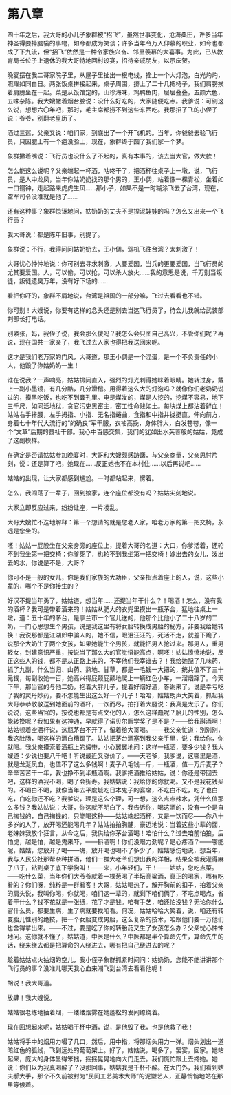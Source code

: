    

# 第八章

四十年之后，我大哥的小儿子象群被“招飞”，虽然世事变化，沧海桑田，许多当年神圣得要掉脑袋的事物，如今都成为笑谈；许多当年令万人仰慕的职业，如今也都成了下九流，但“招飞”依然是一种令家族兴奋、邻里羡慕的大喜事。为此，已从教育局长位子上退休的我大哥特地回村设宴，招待亲戚朋友，以示庆贺。

晚宴摆在我二哥家院子里，从屋子里扯出一根电线，拴上一个大灯泡，白光灼灼，照耀如同白日。两张饭桌拼接起来，桌子周围，挤上了二十几把椅子，我们肩膀挨着肩膀坐在一起。菜是从饭馆定的，山珍海味，鸡鸭鱼肉，层层叠叠，五颜六色，五味杂陈。我大嫂撇着烟台腔说：没什么好吃的，大家随便吃点。我爹说：可别这么说，想想六〇年吧，那时，毛主席都捞不到这些东西吃。我那招了飞的小侄子说：爷爷，别翻老皇历了。

酒过三巡，父亲又说：咱们家，到底出了一个开飞机的。当年，你爸爸去验飞行员，只因腿上有一个疤没验上，现在，象群终于圆了我们家一个梦。

象群撇着嘴说：飞行员也没什么了不起的，真有本事的，该去当大官，做大款！

怎么能这么说呢？父亲端起一杯酒，咕咚干了，把酒杯往桌子上一墩，说，飞行员，是人中龙凤，当年你姑奶奶找的那个男的，王小倜，站着像一棵青松，坐着如一口铜钟，走起路来虎虎生风……那小子，如果不是一时糊涂飞去了台湾，现在，空军司令没准就是他了……

还有这种事？象群惊讶地问，姑奶奶的丈夫不是捏泥娃娃的吗？怎么又出来一个飞行员？

我大哥说：都是陈年旧事，别提了。

象群说：不行，我得问问姑奶奶去，王小倜，驾机飞往台湾？太刺激了！

大哥忧心忡忡地说：你可别去寻求刺激，人要爱国，当兵的更要爱国，当飞行员的尤其要爱国。人，可以偷，可以抢，可以杀人放火……我的意思是说，千万别当叛徒，叛徒遗臭万年，没有好下场的……

看把你吓的，象群不屑地说，台湾是祖国的一部分嘛，飞过去看看也不错。

你可别！大嫂说，你要有这样的念头还是别去当这飞行员了，待会儿我就给武装部刘部长打电话。

别紧张，妈，我侄子说，我会那么傻吗？我怎么会只图自己高兴，不管你们呢？再说，现在国共一家亲了，我飞过去人家也得把我送回来呢。

这才是我们老万家的门风，大哥道，那王小倜是一个混蛋，是一个不负责任的小人，他毁了你姑奶奶一生！

谁在说我？一声响亮，姑姑排闼直入，强烈的灯光刺得她眯着眼睛。她转过身，戴上一副小墨镜，有几分酷，几分滑稽。用得着这么大的灯泡吗？就像你们老奶奶说过的，摸黑吃饭，也吃不到鼻孔里。电是煤发的，煤是人挖的，挖煤不容易，地下三千尺，如同活地狱，贪官污吏黑窑主，窑工性命贱如土。每块煤上都沾着鲜血！姑姑右手拤腰，左手拇指、小指、无名指蜷曲，食指和中指并拢挺直，伸向前方，身着七十年代大流行的“的确良”军干服，衣袖高挽，身体胖大，白发苍苍，像一个“文革”后期的县社干部。我心中百感交集，我们的犹如出水芙蓉般的姑姑，竟成了这副模样。

在确定是否请姑姑参加晚宴时，大哥和大嫂颇感踌躇，与父亲商量，父亲思忖片刻，说：还是算了吧，她现在……反正她也不在本村住……以后再说吧……

姑姑的出现，让大家都感到尴尬。一时都站起来，愣着。

怎么，我闯荡了一辈子，回到娘家，连个座位都没有吗？姑姑尖刻地说。

大家立即反应过来，纷纷让座，一片凌乱。

大哥大嫂忙不迭地解释：第一个想请的就是您老人家，咱老万家的第一把交椅，永远是您坐的。

呸！姑姑一屁股坐在父亲身旁的座位上，提着大哥的名道：大口，你爹活着，还轮不到我坐第一把交椅；你爹死了，也轮不到我坐第一把交椅！嫁出去的女儿，泼出去的水，你说是不是，大哥？

你可不是一般的女儿，你是我们家族的大功臣，父亲指点着座上的人，说，这些小辈的，哪个不是你接生的？

好汉不提当年勇了，姑姑道，想当年……还提当年干什么？！喝酒！怎么，没有我的酒杯？我可是带着酒来的！姑姑从肥大的衣兜里摸出一瓶茅台，猛地往桌上一墩，道：五十年的茅台，是亭兰市一个官儿送的，他那个比他小了二十八岁的二奶，一门心思想生个男孩，说是我这里有将女胎转换成男胎的秘方，非要我给她转换！我说那都是江湖郎中骗人的，她不信，眼泪汪汪的，死活不走，就差下跪了，说那个大奶生了两个女孩，如果她能生个男孩，就能把男人抢过来。那男人，重男轻女，封建意识严重，按说当了那么大的官觉悟能高点，啊呸！姑姑愤愤地说，反正这些人的钱，都不是从正路上来的，不宰他们我宰谁去？！我给她配了几味药，抓了九副，什么当归、山药、熟地、甘草，都是一毛钱一大把的，统共值不了三十元钱，每副收她一百，她高兴得屁颠屁颠地爬上一辆红色小车，一溜烟蹿了。今天下午，那当官的与他二奶，抱着大胖儿子，提着好烟好酒，答谢来了。说是幸亏吃了我的灵丹妙药，要不怎能生出这么好一个儿子！哈哈，姑姑朗声大笑着，抓起我大哥恭恭敬敬送到她面前的酒杯，一饮而尽，拍打着大腿说：我真是太乐了。你们说说，这些当官的，按说也都是有点文化的人，怎么这样蠢呢？胎儿的性别，怎么能转换呢？我如果有这神通，早就得了诺贝尔医学奖了是不是？——给我斟酒啊！姑姑顿着空酒杯说，这瓶茅台不开了，留着给大哥喝。——我父亲忙道：别别别，我这肚肠，喝这样的酒白糟蹋了。姑姑把茅台酒塞到我父亲手里，说：我给你，你就喝。我父亲摸索着酒瓶上的缎带，小心翼翼地问：这样一瓶酒，要多少钱？我大嫂道：少说也要八千吧！听说最近又涨价了。——天老爷，我爹说，这哪里是酒，就是龙涎凤血，也值不了这么多钱啊！麦子八毛钱一斤，一瓶酒，值一万斤麦子？辛辛苦苦干一年，我也挣不到半瓶酒啊。我爹把酒推给姑姑，说：你还是带回去吧，这样的酒我不喝，喝了会折寿。我姑姑说：我给你的你就喝。又不是我花钱买的。不喝白不喝，就像当年去平度城吃日本鬼子的宴席，不吃白不吃，吃了也白吃，白吃你还不吃？我爹说，理是这么个理，可一想，这么点点辣水，凭什么值那么多钱？我姑姑说：大哥，你这就不明白了。我告诉你，喝这酒的，没有一个是自己掏钱的，自己掏钱的，只能喝这种——姑姑端起酒杯，又是一饮而尽——你八十多岁的人了，放开喝还能喝几年？姑姑拍拍胸脯，豪迈地说：当着这些小辈的面，老妹妹我放个狂言，从今之后，我供给你茅台酒喝！咱怕什么？过去咱前怕狼，后怕虎，越是怕，越是鬼来吓，——斟酒啊！你们没眼力劲呢？是心疼酒？——哪能呢，姑姑，您放开了喝——嗨，放开喝也喝不了多少了，姑姑感伤地说，想当年，我与人民公社那帮杂种拼酒，他们一群大老爷们想出我的洋相，结果全被我灌得麻了爪子，钻到桌子底下学狗叫！——来，小年轻们，干！——姑姑，您吃点菜。——吃什么菜，当年你们大爷爷就着一棵葱喝了半坛高粱酒，真正的喝家，哪有吃肴的？你们呀，纯粹是一群肴客！大哥，姑姑喝热了，解开胸前的扣子，拍着父亲的肩头说，我叫你喝，你就喝，咱们这一辈的，就剩下咱们俩了，不吃点喝点，省着干什么？钱不花就是一张纸，花了才是钱。咱有手艺，咱还怕没钱？无论你什么官什么员，都要生病，生了病就要找咱看。何况，姑姑哈哈大笑着，说，咱还有转变胎儿性别的绝技，把一个女胎变成男胎，这么复杂的技术，咱跟他们要一万他们也舍得拿出来。——不过，要是吃了你的转胎药又生了女孩怎么办？父亲忧心忡忡地问。这你就不懂了，姑姑道，中医是什么？中医都是半个算命先生，算命先生的话，绕来绕去都是把算命的人绕进去，哪有把自己绕进去的呢？

趁着姑姑点火抽烟的空儿，我小侄子象群抓紧时间问：姑奶奶，您能不能讲讲那个飞行员的事？没准儿哪天我心血来潮飞到台湾去看看他呢！

胡说！我大哥道。

放肆！我大嫂说。

姑姑很老练地抽着烟，一缕缕烟雾在她蓬松的发间缭绕着。

现在回想起来呢，姑姑喝干杯中酒，说，是他毁了我，也是他救了我！

姑姑将手中的烟用力嘬了几口，然后，用中指，将那烟头用力一弹。烟头划出一道暗红色的弧线，飞到远处的葡萄架上。好了，姑姑说，喝多了，罢宴，回家。她站起来，庞大的身体显得笨拙，摇摇晃晃地向大门走去。我们慌忙跟上去搀她。她说：你们以为我真喝醉了？没那回事，姑姑我是千杯不醉。在大门外，我们看到姑夫郝大手，那个不久前被封为“民间工艺美术大师”的泥塑艺人，正静悄悄地站在那里等候着。